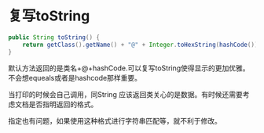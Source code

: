 # 复写toString

```java
public String toString() {
    return getClass().getName() + "@" + Integer.toHexString(hashCode());
}
```

默认方法返回的是类名+@+hashCode.可以复写toString使得显示的更加优雅。不会想equeals或者是hashcode那样重要。

当打印的时候会自己调用，同String 应该返回类关心的是数据。有时候还需要考虑文档是否指明返回的格式。

指定也有问题，如果使用这种格式进行字符串匹配等，就不利于修改。
